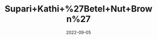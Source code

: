 ---
title: 'Supari+Kathi+%27Betel+Nut+Brown%27'
date: '2022-09-05' 
metatag: '' 
inventory: '0' 
draft: false 
# meta description 
shortDescripton: ''
description: 'Herb'
longdescription: ''
featured: True
# product Price
price: '40.0'
# Product Short Description
shortDescription: ''
productID: 'C6243ECA-972C-ED11-9968-005056B3A416'
type: 'products'
category: 'Herb' 
thumnailproduct: 'https://aminsaddiquidawakhana.eralive.net/images/products/C6243ECA-972C-ED11-9968-005056B3A4161.png' 
images:
  - image: 'images/products/C6243ECA-972C-ED11-9968-005056B3A4161.png'  
Variants:
---